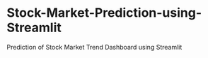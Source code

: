 # Stock-Market-Prediction-using-Streamlit
Prediction of Stock Market Trend Dashboard using Streamlit
